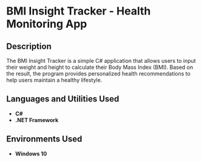 <h1>BMI Insight Tracker - Health Monitoring App</h1>


<h2>Description</h2>
The BMI Insight Tracker is a simple C# application that allows users to input their weight and height to calculate their Body Mass Index (BMI). Based on the result, the program provides personalized health recommendations to help users maintain a healthy lifestyle.
<br />


<h2>Languages and Utilities Used</h2>

- <b>C#</b> 
- <b>.NET Framework</b>

<h2>Environments Used </h2>

- <b>Windows 10</b>